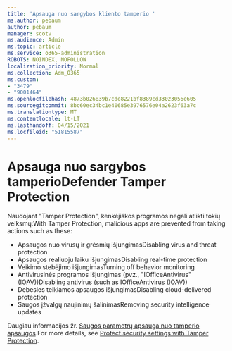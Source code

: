 ```yaml
---
title: 'Apsauga nuo sargybos kliento tamperio '
ms.author: pebaum
author: pebaum
manager: scotv
ms.audience: Admin
ms.topic: article
ms.service: o365-administration
ROBOTS: NOINDEX, NOFOLLOW
localization_priority: Normal
ms.collection: Adm_O365
ms.custom:
- "3479"
- "9001464"
ms.openlocfilehash: 4873b026839b7cde8221bf8389cd33023056e605
ms.sourcegitcommit: 8bc60ec34bc1e40685e3976576e04a2623f63a7c
ms.translationtype: MT
ms.contentlocale: lt-LT
ms.lasthandoff: 04/15/2021
ms.locfileid: "51815587"
---
```

# <a name="defender-tamper-protection"></a><span data-ttu-id="0e546-102">Apsauga nuo sargybos tamperio</span><span class="sxs-lookup"><span data-stu-id="0e546-102">Defender Tamper Protection</span></span> 

<span data-ttu-id="0e546-103">Naudojant "Tamper Protection", kenkėjiškos programos negali atlikti tokių veiksmų:</span><span class="sxs-lookup"><span data-stu-id="0e546-103">With Tamper Protection, malicious apps are prevented from taking actions such as these:</span></span>

- <span data-ttu-id="0e546-104">Apsaugos nuo virusų ir grėsmių išjungimas</span><span class="sxs-lookup"><span data-stu-id="0e546-104">Disabling virus and threat protection</span></span>
- <span data-ttu-id="0e546-105">Apsaugos realiuoju laiku išjungimas</span><span class="sxs-lookup"><span data-stu-id="0e546-105">Disabling real-time protection</span></span>
- <span data-ttu-id="0e546-106">Veikimo stebėjimo išjungimas</span><span class="sxs-lookup"><span data-stu-id="0e546-106">Turning off behavior monitoring</span></span>
- <span data-ttu-id="0e546-107">Antivirusinės programos išjungimas (pvz., "IOfficeAntivirus" (IOAV))</span><span class="sxs-lookup"><span data-stu-id="0e546-107">Disabling antivirus (such as IOfficeAntivirus (IOAV))</span></span>
- <span data-ttu-id="0e546-108">Debesies teikiamos apsaugos išjungimas</span><span class="sxs-lookup"><span data-stu-id="0e546-108">Disabling cloud-delivered protection</span></span>
- <span data-ttu-id="0e546-109">Saugos įžvalgų naujinimų šalinimas</span><span class="sxs-lookup"><span data-stu-id="0e546-109">Removing security intelligence updates</span></span>

<span data-ttu-id="0e546-110">Daugiau informacijos žr. [Saugos parametrų apsauga nuo tamperio apsaugos](https://docs.microsoft.com/windows/security/threat-protection/windows-defender-antivirus/prevent-changes-to-security-settings-with-tamper-protection).</span><span class="sxs-lookup"><span data-stu-id="0e546-110">For more details, see [Protect security settings with Tamper Protection](https://docs.microsoft.com/windows/security/threat-protection/windows-defender-antivirus/prevent-changes-to-security-settings-with-tamper-protection).</span></span>
